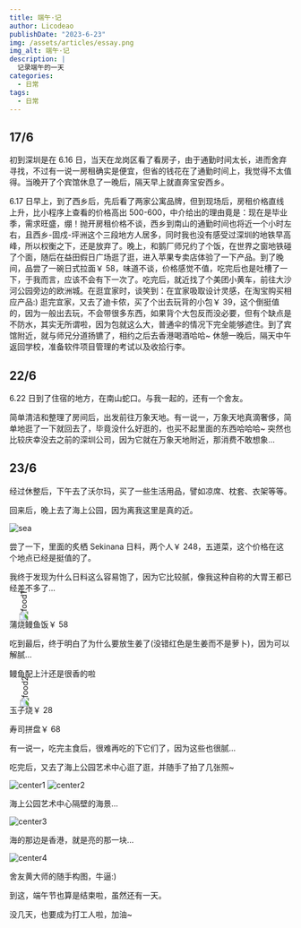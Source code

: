 ```yaml
---
title: 端午·记
author: Licodeao
publishDate: "2023-6-23"
img: /assets/articles/essay.png
img_alt: 端午·记
description: |
  记录端午的一天
categories:
  - 日常
tags:
  - 日常
---
```


## 17/6

初到深圳是在 6.16 日，当天在龙岗区看了看房子，由于通勤时间太长，进而舍弃寻找，不过有一说一房租确实是便宜，但省的钱花在了通勤时间上，我觉得不太值得。当晚开了个宾馆休息了一晚后，隔天早上就直奔宝安西乡。

6.17 日早上，到了西乡后，先后看了两家公寓品牌，但到现场后，房租价格直线上升，比小程序上查看的价格高出 500-600，中介给出的理由竟是：现在是毕业季，需求旺盛，绷！抛开房租价格不谈，西乡到南山的通勤时间也将近一个小时左右，且西乡-固戍-坪洲这个三段地方人居多，同时我也没有感受过深圳的地铁早高峰，所以权衡之下，还是放弃了。晚上，和鹅厂师兄约了个饭，在世界之窗地铁碰了个面，随后在益田假日广场逛了逛，进入苹果专卖店体验了一下产品。到了晚间，品尝了一碗日式拉面￥ 58，味道不谈，价格感觉不值，吃完后也是吐槽了一下，于我而言，应该不会有下一次了。吃完后，就近找了个美团小黄车，前往大沙河公园旁边的欧洲城。在逛宜家时，谈笑到：在宜家吸取设计灵感，在淘宝购买相应产品:) 逛完宜家，又去了迪卡侬，买了个出去玩背的小包￥ 39，这个倒挺值的，因为一般出去玩，不会带很多东西，如果背个大包反而没必要，但有个缺点是不防水，其实无所谓啦，因为包就这么大，普通伞的情况下完全能够遮住。到了宾馆附近，就与师兄分道扬镳了，相约之后去香港喝酒哈哈~ 休憩一晚后，隔天中午返回学校，准备软件项目管理的考试以及收拾行李。

## 22/6

6.22 日到了住宿的地方，在南山蛇口。与我一起的，还有一个舍友。

简单清洁和整理了房间后，出发前往万象天地。有一说一，万象天地真滴奢侈，简单地逛了一下就回去了，毕竟没什么好逛的，也买不起里面的东西哈哈哈~ 突然也比较庆幸没去之前的深圳公司，因为它就在万象天地附近，那消费不敢想象...

## 23/6

经过休整后，下午去了沃尔玛，买了一些生活用品，譬如凉席、枕套、衣架等等。

回来后，晚上去了海上公园，因为离我这里是真的近。

<img src="https://typora-licodeao.oss-cn-guangzhou.aliyuncs.com/typoraImg/edd5a689f400cc6dfed48b2de42d14b.jpg" alt="sea" />

尝了一下，里面的炙栖 Sekinana 日料，两个人￥ 248，五道菜，这个价格在这个地点已经是挺值的了。

我终于发现为什么日料这么容易饱了，因为它比较腻，像我这种自称的大胃王都已经差不多了...

<img src="https://typora-licodeao.oss-cn-guangzhou.aliyuncs.com/typoraImg/2ac8389878242a427d7b24cb706b004.jpg" alt="food1" style="transform: rotate(-90deg)" />

蒲烧鳗鱼饭￥ 58

吃到最后，终于明白了为什么要放生姜了(没错红色是生姜而不是萝卜)，因为可以解腻...

鳗鱼配上汁还是很香的啦

<img src="https://typora-licodeao.oss-cn-guangzhou.aliyuncs.com/typoraImg/ac8f3fb0cca54c76c4c9f57d81ac743.jpg" alt="food2" style="transform: rotate(-90deg)" />

玉子烧￥ 28

寿司拼盘￥ 68

有一说一，吃完主食后，很难再吃的下它们了，因为这些也很腻...

吃完后，又去了海上公园艺术中心逛了逛，并随手了拍了几张照~

<img src="https://typora-licodeao.oss-cn-guangzhou.aliyuncs.com/typoraImg/bfe6696e21ba415c3dba208ee2d3383.jpg" alt="center1" />

<img src="https://typora-licodeao.oss-cn-guangzhou.aliyuncs.com/typoraImg/12ccca14c35b9d8905af008c52e8412.jpg" alt="center2" />

海上公园艺术中心隔壁的海景...

<img src="https://typora-licodeao.oss-cn-guangzhou.aliyuncs.com/typoraImg/acae9ac6945888ff057adf20fce1677.jpg" alt="center3" />

海的那边是香港，就是亮的那一块...

<img src="https://typora-licodeao.oss-cn-guangzhou.aliyuncs.com/typoraImg/0e97b197d639cf33dce9c3688f6dc72.jpg" alt="center4" />

舍友黄大师的随手构图，牛逼:)

到这，端午节也算是结束啦，虽然还有一天。

没几天，也要成为打工人啦，加油~
